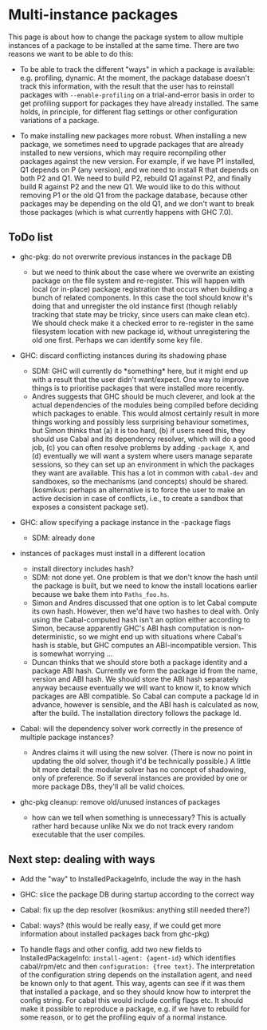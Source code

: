# Multi-instance packages


This page is about how to change the package system to allow multiple instances of a package to be installed at the same time.  There are two reasons we want to be able to do this:

- To be able to track the different "ways" in which a package is available: e.g. profiling, dynamic.  At the moment, the package database doesn't track this information, with the result that the user has to reinstall packages with `--enable-profiling` on a trial-and-error basis in order to get profiling support for packages they have already installed.
  The same holds, in principle, for different flag settings or other configuration variations of a package.

- To make installing new packages more robust.  When installing a new package, we sometimes need to upgrade packages that are already installed to new versions, which may require recompiling other packages against the new version.  For example, if we have P1 installed, Q1 depends on P (any version), and we need to install R that depends on both P2 and Q1.  We need to build P2, rebuild Q1 against P2, and finally build R against P2 and the new Q1.  We would like to do this without removing P1 or the old Q1 from the package database, because other packages may be depending on the old Q1, and we don't want to break those packages (which is what currently happens with GHC 7.0).

## ToDo list

- ghc-pkg: do not overwrite previous instances in the package DB

  - but we need to think about the case where we overwrite an existing package on the file system and re-register. This will happen with local (or in-place) package registration that occurs when building a bunch of related components. In this case the tool should know it's doing that and unregister the old instance first (though reliably tracking that state may be tricky, since users can make clean etc). We should check make it a checked error to re-register in the same filesystem location with new package id, without unregistering the old one first. Perhaps we can identify some key file.

- GHC: discard conflicting instances during its shadowing phase

  - SDM: GHC will currently do \*something\* here, but it might end up with a result that the user didn't want/expect.  One way to improve things is to prioritise packages that were installed more recently.
  - Andres suggests that GHC should be much cleverer, and look at the actual dependencies of the modules being compiled before deciding which packages to enable.  This would almost certainly result in more things working and possibly less surprising behaviour sometimes, but Simon thinks that (a) it is too hard, (b) if users need this, they should use Cabal and its dependency resolver, which will do a good job, (c) you can often resolve problems by adding `-package X`, and (d) eventually we will want a system where users manage separate sessions, so they can set up an environment in which the packages they want are available.  This has a lot in common with `cabal-dev` and sandboxes, so the mechanisms (and concepts) should be shared. (kosmikus: perhaps an alternative is to force the user to make an active decision in case of conflicts, i.e., to create a sandbox that exposes a consistent package set).

- GHC: allow specifying a package instance in the -package flags

  - SDM: already done

- instances of packages must install in a different location

  - install directory includes hash?
  - SDM: not done yet.  One problem is that we don't know the hash until the package is built, but we need to know the install locations earlier because we bake them into `Paths_foo.hs`.
  - Simon and Andres discussed that one option is to let Cabal compute its own hash. However, then we'd have two hashes to deal with. Only using the Cabal-computed hash isn't an option either according to Simon, because apparently GHC's ABI hash computation is non-deterministic, so we might end up with situations where Cabal's hash is stable, but GHC computes an ABI-incompatible version. This is somewhat worrying ... 
  - Duncan thinks that we should store both a package identity and a package ABI hash. Currently we form the package id from the name, version and ABI hash. We should store the ABI hash separately anyway because eventually we will want to know it, to know which packages are ABI compatible. So Cabal can compute a package Id in advance, however is sensible, and the ABI hash is calculated as now, after the build. The installation directory follows the package Id.

- Cabal: will the dependency solver work correctly in the presence of multiple package instances?

  - Andres claims it will using the new solver. (There is now no point in updating the old solver, though it'd be technically possible.) A little bit more detail: the modular solver has no concept of shadowing, only of preference. So if several instances are provided by one or more package DBs, they'll all be valid choices.

- ghc-pkg cleanup: remove old/unused instances of packages

  - how can we tell when something is unnecessary? This is actually rather hard because unlike Nix we do not track every random executable that the user compiles.

## Next step: dealing with ways

- Add the "way" to InstalledPackageInfo, include the way in the hash

- GHC: slice the package DB during startup according to the correct way

- Cabal: fix up the dep resolver (kosmikus: anything still needed there?)

- Cabal: ways? (this would be really easy, if we could get more information about installed packages back from ghc-pkg)

- To handle flags and other config, add two new fields to InstalledPackageInfo: `install-agent: {agent-id}` which identifies cabal/rpm/etc and then `configuration: {free text}`. The interpretation of the configuration string depends on the installation agent, and need be known only to that agent. This way, agents can see if it was them that installed a package, and so they should know how to interpret the config string. For cabal this would include config flags etc. It should make it possible to reproduce a package, e.g. if we have to rebuild for some reason, or to get the profiling equiv of a normal instance.
